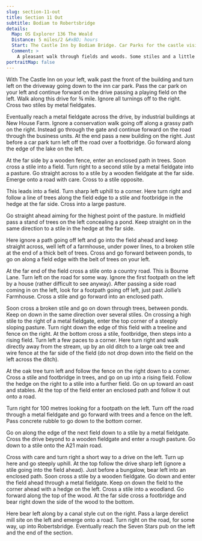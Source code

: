 ```yaml
---
slug: section-11-out
title: Section 11 Out
subtitle: Bodiam to Robertsbridge
details:
  Map: OS Explorer 136 The Weald
  Distance: 5 miles/2 &#xBD; hours
  Start: The Castle Inn by Bodiam Bridge. Car Parks for the castle visitors available but possible charge.
  Comment: >
    A pleasant walk through fields and woods. Some stiles and a little road walking. The crossing of the A21 to reach Robertsbridge needs care and patience.
portraitMap: false
---
```

With The Castle Inn on your left, walk past the front of the building and turn left on the driveway going down to the inn car park. Pass the car park on your left and continue forward on the drive passing a playing field on the left. Walk along this drive for ¾ mile. Ignore all turnings off to the right. Cross two stiles by metal fieldgates.

Eventually reach a metal fieldgate across the drive, by industrial buildings at New House Farm. Ignore a conservation walk going off along a grassy path on the right. Instead go through the gate and continue forward on the road through the business units. At the end pass a new building on the right. Just before a car park turn left off the road over a footbridge. Go forward along the edge of the lake on the left.

At the far side by a wooden fence, enter an enclosed path in trees. Soon cross a stile into a field. Turn right to a second stile by a metal fieldgate into a pasture. Go straight across to a stile by a wooden fieldgate at the far side. Emerge onto a road with care. Cross to a stile opposite.

This leads into a field. Turn sharp left uphill to a corner. Here turn right and follow a line of trees along the field edge to a stile and footbridge in the hedge at the far side. Cross into a large pasture.

Go straight ahead aiming for the highest point of the pasture. In midfield pass a stand of trees on the left concealing a pond. Keep straight on in the same direction to a stile in the hedge at the far side.

Here ignore a path going off left and go into the field ahead and keep straight across, well left of a farmhouse, under power lines, to a broken stile at the end of a thick belt of trees. Cross and go forward between ponds, to go on along a field edge with the belt of trees on your left.

At the far end of the field cross a stile onto a country road. This is Bourne Lane. Turn left on the road for some way. Ignore the first footpath on the left by a house (rather difficult to see anyway). After passing a side road coming in on the left, look for a footpath going off left, just past Jollie’s Farmhouse. Cross a stile and go forward into an enclosed path.

Soon cross a broken stile and go on down through trees, between ponds. Keep on down in the same direction over several stiles. On crossing a high stile to the right of a metal fieldgate, enter the top corner of a steeply sloping pasture. Turn right down the edge of this field with a treeline and fence on the right. At the bottom cross a stile, footbridge, then steps into a rising field. Turn left a few paces to a corner. Here turn right and walk directly away from the stream, up by an old ditch to a large oak tree and wire fence at the far side of the field (do not drop down into the field on the left across the ditch).

At the oak tree turn left and follow the fence on the right down to a corner. Cross a stile and footbridge in trees, and go on up into a rising field. Follow the hedge on the right to a stile into a further field. Go on up toward an oast and stables. At the top of the field enter an enclosed path and follow it out onto a road.

Turn right for 100 metres looking for a footpath on the left. Turn off the road through a metal fieldgate and go forward with trees and a fence on the left. Pass concrete rubble to go down to the bottom corner.

Go on along the edge of the next field down to a stile by a metal fieldgate. Cross the drive beyond to a wooden fieldgate and enter a rough pasture. Go down to a stile onto the A21 main road.

Cross with care and turn right a short way to a drive on the left. Turn up here and go steeply uphill. At the top follow the drive sharp left (ignore a stile going into the field ahead). Just before a bungalow, bear left into an enclosed path. Soon cross a stile by a wooden fieldgate. Go down and enter the field ahead through a metal fieldgate. Keep on down the field to the corner ahead with a hedge on the left. Cross a stile into a woodland. Go forward along the top of the wood. At the far side cross a footbridge and bear right down the side of the wood to the bottom.

Here bear left along by a canal style cut on the right. Pass a large derelict mill site on the left and emerge onto a road. Turn right on the road, for some way, up into Robertsbridge. Eventually reach the Seven Stars pub on the left and the end of the section.

